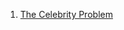 
1. [The Celebrity Problem](https://github.com/TapanKumarBarik/Leetcode/blob/main/gfg/The%20Celebrity%20Problem%20.java)
